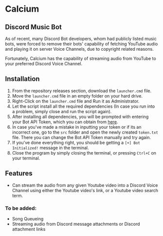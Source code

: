 
# Calcium
## Discord Music Bot

As of recent, many Discord Bot developers, whom had publicly listed music bots, were forced to remove their bots' capability of fetching YouTube audio and playing it on server Voice Channels, due to copyright related reasons.

Fortunately, Calcium has the capability of streaming audio from YouTube to your preferred Discord Voice Channel.

## Installation
1. From the repository releases section, download the `launcher.cmd` file.
2. Move the `launcher.cmd` file in an empty folder on your hard drive.
3. Right-Click on the `launcher.cmd` file and Run it as Administrator.
4. Let the script install all the required dependencies (In case you run into a problem, simply close and run the script again).
5. After installing all dependencies, you will be prompted with entering your Bot API Token, which you can obtain from [here](https://discord.com/developers/applications/).
6. In case you've made a mistake in inputting your token or if its an incorrect one, go to the `src` folder and open the newly created `token.txt` file. There you can change the Bot API Token manually and try again.
7. If you've done everything right, you should be getting a `[+] Bot Initialized!` message in the terminal.
8. Close the program by simply closing the terminal, or pressing `Ctrl+C` on your terminal.

## Features
- Can stream the audio from any given Youtube video into a Discord Voice Channel using either the Youtube video's link, or a Youtube video search term.
### To be added:
- Song Queueing
- Streaming audio from Discord message attachments or Discord attachment links
